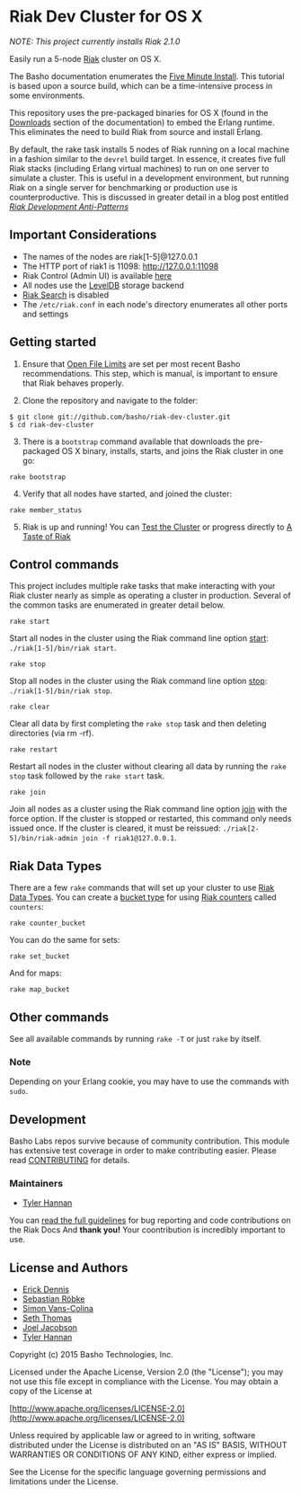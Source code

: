 Riak Dev Cluster for OS X
=========================

*NOTE: This project currently installs Riak 2.1.0*

Easily run a 5-node [Riak](http://www.basho.com/riak) cluster on OS X.

The Basho documentation enumerates the [Five Minute Install](http://docs.basho.com/riak/latest/quickstart/). This tutorial is based upon a source build, which can be a time-intensive process in some environments.

This repository uses the pre-packaged binaries for OS X (found in the [Downloads](http://docs.basho.com/riak/latest/downloads/) section of the documentation) to embed the Erlang runtime. This eliminates the need to build Riak from source and install Erlang.

By default, the rake task installs 5 nodes of Riak running on a local machine in a fashion similar to the `devrel` build target. In essence, it creates five full Riak stacks (including Erlang virtual machines) to run on one server to simulate a cluster. This is useful in a development environment, but running Riak on a single server for benchmarking or production use is counterproductive. This is discussed in greater detail in a blog post entitled [*Riak Development Anti-Patterns*](http://basho.com/riak-development-anti-patterns/)

## Important Considerations
* The names of the nodes are riak[1-5]@127.0.0.1
* The HTTP port of riak1 is 11098: <http://127.0.0.1:11098>
* Riak Control (Admin UI) is available [here](http://127.0.0.1:11098/admin)
* All nodes use the [LevelDB](http://docs.basho.com/riak/latest/ops/advanced/backends/leveldb/) storage backend 
* [Riak Search](http://docs.basho.com/riak/latest/dev/using/search/) is disabled 
* The `/etc/riak.conf` in each node's directory enumerates all other ports and settings

## Getting started

1) Ensure that [Open File Limits](http://docs.basho.com/riak/latest/ops/tuning/open-files-limit/#Mac-OS-X) are set per most recent Basho recommendations. This step, which is manual, is important to ensure that Riak behaves properly.

2) Clone the repository and navigate to the folder:

```
$ git clone git://github.com/basho/riak-dev-cluster.git
$ cd riak-dev-cluster
```

3) There is a `bootstrap` command available that downloads the pre-packaged OS X binary, installs, starts, and joins the Riak cluster in one go:

```
rake bootstrap
```

4) Verify that all nodes have started, and joined the cluster:

````
rake member_status
````

5) Riak is up and running! You can [Test the Cluster](http://docs.basho.com/riak/latest/quickstart/#Test-the-Cluster) or progress directly to [A Taste of Riak](http://docs.basho.com/riak/latest/dev/taste-of-riak/)

## Control commands
This project includes multiple rake tasks that make interacting with your Riak cluster nearly as simple as operating a cluster in production. Several of the common tasks are enumerated in greater detail below.

```
rake start
```

Start all nodes in the cluster using the Riak command line option [start](http://docs.basho.com/riak/latest/ops/running/tools/riak/#start):  `./riak[1-5]/bin/riak start`. 

```
rake stop
```

Stop all nodes in the cluster using the Riak command line option [stop](http://docs.basho.com/riak/latest/ops/running/tools/riak/#stop):  `./riak[1-5]/bin/riak stop`. 

```
rake clear
```

Clear all data by first completing the `rake stop` task and then deleting directories (via rm -rf).

```
rake restart
```

Restart all nodes in the cluster without clearing all data by running the `rake stop` task followed by the `rake start` task.

```
rake join
```

Join all nodes as a cluster using the Riak command line option [join](http://docs.basho.com/riak/latest/ops/running/tools/riak-admin/#join) with the force option. If the cluster is stopped or restarted, this command only needs issued once. If the cluster is cleared, it must be reissued:  `./riak[2-5]/bin/riak-admin join -f riak1@127.0.0.1`. 

## Riak Data Types

There are a few `rake` commands that will set up your cluster to use [Riak Data Types](http://docs.basho.com/riak/2.0.0/dev/using/data-types/). You can create a [bucket type](http://docs.basho.com/riak/2.0.2/dev/advanced/bucket-types/) for using [Riak counters](http://docs.basho.com/riak/2.0.2/dev/using/data-types/#Counters) called `counters`:

```
rake counter_bucket
```

You can do the same for sets:

```
rake set_bucket
```

And for maps:

```
rake map_bucket
```

## Other commands

See all available commands by running `rake -T` or just `rake` by itself.

### Note

Depending on your Erlang cookie, you may have to use the commands with `sudo`.

## Development

Basho Labs repos survive because of community contribution. This module has extensive test coverage in order to make contributing easier. Please read [CONTRIBUTING](CONTRIBUTING.md) for details. 

### Maintainers

* [Tyler Hannan](https://github.com/tylerhannan)

You can [read the full guidelines](http://docs.basho.com/riak/latest/community/bugs/) for bug reporting and code contributions on the Riak Docs And **thank you!** Your coontribution is incredibly important to use.

## License and Authors

* [Erick Dennis](https://github.com/edennis)
* [Sebastian Röbke](https://github.com/boosty)
* [Simon Vans-Colina](https://github.com/simonvc)
* [Seth Thomas](https://github.com/cheeseplus)
* [Joel Jacobson](https://github.com/joeljacobson)
* [Tyler Hannan](https://github.com/tylerhannan)

Copyright (c) 2015 Basho Technologies, Inc.

Licensed under the Apache License, Version 2.0 (the "License"); you may not use this file except in compliance with the License. You may obtain a copy of the License at

[http://www.apache.org/licenses/LICENSE-2.0](http://www.apache.org/licenses/LICENSE-2.0)

Unless required by applicable law or agreed to in writing, software distributed under the License is distributed on an "AS IS" BASIS, WITHOUT WARRANTIES OR CONDITIONS OF ANY KIND, either express or implied.

See the License for the specific language governing permissions and limitations under the License.






